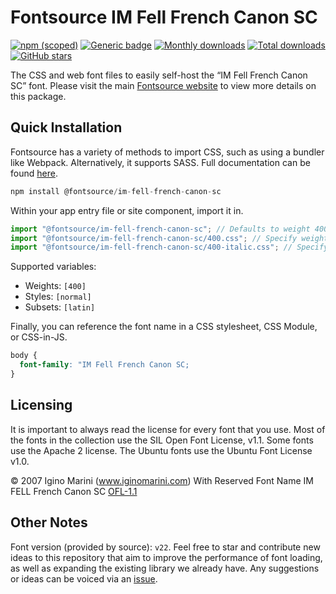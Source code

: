 # Fontsource IM Fell French Canon SC

[![npm (scoped)](https://img.shields.io/npm/v/@fontsource/im-fell-french-canon-sc?color=brightgreen)](https://www.npmjs.com/package/@fontsource/im-fell-french-canon-sc) [![Generic badge](https://img.shields.io/badge/fontsource-passing-brightgreen)](https://github.com/fontsource/fontsource) [![Monthly downloads](https://badgen.net/npm/dm/@fontsource/im-fell-french-canon-sc)](https://github.com/fontsource/fontsource) [![Total downloads](https://badgen.net/npm/dt/@fontsource/im-fell-french-canon-sc)](https://github.com/fontsource/fontsource) [![GitHub stars](https://img.shields.io/github/stars/fontsource/fontsource.svg?style=social&label=Star)](https://github.com/fontsource/fontsource/stargazers)

The CSS and web font files to easily self-host the “IM Fell French Canon SC” font. Please visit the main [Fontsource website](https://fontsource.org/fonts/im-fell-french-canon-sc) to view more details on this package.

## Quick Installation

Fontsource has a variety of methods to import CSS, such as using a bundler like Webpack. Alternatively, it supports SASS. Full documentation can be found [here](https://fontsource.org/docs/getting-started/introduction).

```javascript
npm install @fontsource/im-fell-french-canon-sc
```

Within your app entry file or site component, import it in.

```javascript
import "@fontsource/im-fell-french-canon-sc"; // Defaults to weight 400
import "@fontsource/im-fell-french-canon-sc/400.css"; // Specify weight
import "@fontsource/im-fell-french-canon-sc/400-italic.css"; // Specify weight and style

```

Supported variables:
- Weights: `[400]`
- Styles: `[normal]`
- Subsets: `[latin]`

Finally, you can reference the font name in a CSS stylesheet, CSS Module, or CSS-in-JS.

```css
body {
  font-family: "IM Fell French Canon SC;
}
```

## Licensing
It is important to always read the license for every font that you use.
Most of the fonts in the collection use the SIL Open Font License, v1.1. Some fonts use the Apache 2 license. The Ubuntu fonts use the Ubuntu Font License v1.0.

© 2007 Igino Marini (www.iginomarini.com) With Reserved Font Name IM FELL French Canon SC
[OFL-1.1](http://scripts.sil.org/OFL)

## Other Notes
Font version (provided by source): `v22`.
Feel free to star and contribute new ideas to this repository that aim to improve the performance of font loading, as well as expanding the existing library we already have. Any suggestions or ideas can be voiced via an [issue](https://github.com/fontsource/fontsource/issues).